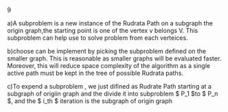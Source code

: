 9

a)A subproblem is a new instance of the Rudrata Path on a subgraph the origin graph,the starting point is one of the vertex v belongs V. This subproblem can help use to solve problem from each verteices. 

b)choose can be implement by picking the subproblem defined on the smaller graph. This is reasonable as smaller graphs will be evaluated faster. Moreover, this will reduce space complexity of the algorithm
as a single active path must be kept in the tree of possible Rudrata paths.

c)To expend a subproblem , we just difined as Rudrate Path starting at a subgraph of origiin graph and the divide it into subproblem $ P_1 $to $ P_n $, and the $ i_th $ iteration is the subgraph of origin graph